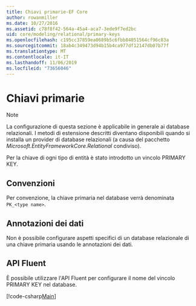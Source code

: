 ```yaml
---
title: Chiavi primarie-EF Core
author: rowanmiller
ms.date: 10/27/2016
ms.assetid: c78f8f42-564a-45a4-aca7-3ede9f7ed2bc
uid: core/modeling/relational/primary-keys
ms.openlocfilehash: c195cc37859ea0689b5c6fbb84051564cf96c83a
ms.sourcegitcommit: 18ab4c349473d94b15b4ca977df12147db07b77f
ms.translationtype: MT
ms.contentlocale: it-IT
ms.lasthandoff: 11/06/2019
ms.locfileid: "73656046"
---
```

# <a name="primary-keys"></a>Chiavi primarie

> [!NOTE]  
> La configurazione di questa sezione è applicabile in generale ai database relazionali. I metodi di estensione descritti diventano disponibili quando si installa un provider di database relazionali (a causa del pacchetto *Microsoft.EntityFrameworkCore.Relational* condiviso).

Per la chiave di ogni tipo di entità è stato introdotto un vincolo PRIMARY KEY.

## <a name="conventions"></a>Convenzioni

Per convenzione, la chiave primaria nel database verrà denominata `PK_<type name>`.

## <a name="data-annotations"></a>Annotazioni dei dati

Non è possibile configurare aspetti specifici di un database relazionale di una chiave primaria usando le annotazioni dei dati.

## <a name="fluent-api"></a>API Fluent

È possibile utilizzare l'API Fluent per configurare il nome del vincolo PRIMARY KEY nel database.

[!code-csharp[Main](../../../../samples/core/Modeling/FluentAPI/Relational/KeyName.cs?name=KeyName&highlight=9)]
